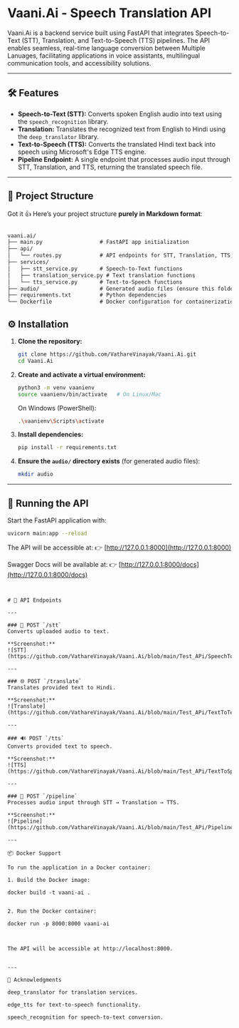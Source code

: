 # Vaani.Ai - Speech Translation API

Vaani.Ai is a backend service built using FastAPI that integrates Speech-to-Text (STT), Translation, and Text-to-Speech (TTS) pipelines. The API enables seamless, real-time language conversion between Multiple Lanuages, facilitating applications in voice assistants, multilingual communication tools, and accessibility solutions.

---

## 🛠️ Features

- **Speech-to-Text (STT):** Converts spoken English audio into text using the `speech_recognition` library.
- **Translation:** Translates the recognized text from English to Hindi using the `deep_translator` library.
- **Text-to-Speech (TTS):** Converts the translated Hindi text back into speech using Microsoft's Edge TTS engine.
- **Pipeline Endpoint:** A single endpoint that processes audio input through STT, Translation, and TTS, returning the translated speech file.

---

## 📁 Project Structure

Got it 👍
Here’s your project structure **purely in Markdown format**:

````markdown

vaani.ai/
├── main.py                  # FastAPI app initialization
├── api/
│   └── routes.py            # API endpoints for STT, Translation, TTS, and Pipeline
├── services/
│   ├── stt_service.py       # Speech-to-Text functions
│   ├── translation_service.py # Text translation functions
│   └── tts_service.py       # Text-to-Speech functions
├── audio/                   # Generated audio files (ensure this folder exists)
├── requirements.txt         # Python dependencies
└── Dockerfile               # Docker configuration for containerization
````


## ⚙️ Installation

1. **Clone the repository:**
   ```bash
   git clone https://github.com/VathareVinayak/Vaani.Ai.git
   cd Vaani.Ai
   ```

2. **Create and activate a virtual environment:**

   ```bash
   python3 -m venv vaanienv
   source vaanienv/bin/activate   # On Linux/Mac
   ```

   On Windows (PowerShell):

   ```bash
   .\vaanienv\Scripts\activate
   ```

3. **Install dependencies:**

   ```bash
   pip install -r requirements.txt
   ```

4. **Ensure the `audio/` directory exists** (for generated audio files):

   ```bash
   mkdir audio
   ```

---

## 🚀 Running the API

Start the FastAPI application with:

```bash
uvicorn main:app --reload
```

The API will be accessible at:
👉 [http://127.0.0.1:8000](http://127.0.0.1:8000)

Swagger Docs will be available at:
👉 [http://127.0.0.1:8000/docs](http://127.0.0.1:8000/docs)

```


# 🧪 API Endpoints

---

### 🎤 POST `/stt`
Converts uploaded audio to text.  

**Screenshot:**  
![STT](https://github.com/VathareVinayak/Vaani.Ai/blob/main/Test_APi/SpeechToText.png)

---

### 🌐 POST `/translate`
Translates provided text to Hindi.  

**Screenshot:**  
![Translate](https://github.com/VathareVinayak/Vaani.Ai/blob/main/Test_APi/TextToText.png)

---

### 🔊 POST `/tts`
Converts provided text to speech.  

**Screenshot:**  
![TTS](https://github.com/VathareVinayak/Vaani.Ai/blob/main/Test_APi/TextToSpeech.png)

---

### 🔄 POST `/pipeline`
Processes audio input through STT → Translation → TTS.  

**Screenshot:**  
![Pipeline](https://github.com/VathareVinayak/Vaani.Ai/blob/main/Test_APi/PipelineSpeechToSpeech.png)

---

📦 Docker Support

To run the application in a Docker container:

1. Build the Docker image:

docker build -t vaani-ai .


2. Run the Docker container:

docker run -p 8000:8000 vaani-ai



The API will be accessible at http://localhost:8000.


---

📌 Acknowledgments

deep_translator for translation services.

edge_tts for text-to-speech functionality.

speech_recognition for speech-to-text conversion.




